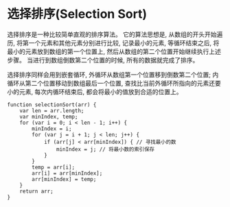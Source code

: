 # 选择排序(Selection Sort)

选择排序是一种比较简单直观的排序算法。 它的算法思想是, 从数组的开头开始遍历, 将第一个元素和其他元素分别进行比较, 记录最小的元素, 等循环结束之后, 将最小的元素放到数组的第一个位置上, 然后从数组的第二个位置开始继续执行上述步骤。 当进行到数组倒数第二个位置的时候, 所有的数据就完成了排序。 

选择排序同样会用到嵌套循环, 外循环从数组第一个位置移到倒数第二个位置; 内循环从第二个位置移动到数组最后一个位置, 查找比当前外循环所指向的元素还要小的元素, 每次内循环结束后, 都会将最小的值放到合适的位置上。 

    function selectionSort(arr) {
        var len = arr.length; 
        var minIndex, temp; 
        for (var i = 0; i < len - 1; i++) {
            minIndex = i; 
            for (var j = i + 1; j < len; j++) {
                if (arr[j] < arr[minIndex]) { // 寻找最小的数
                    minIndex = j; // 将最小数的索引保存
                }
            }
            temp = arr[i]; 
            arr[i] = arr[minIndex]; 
            arr[minIndex] = temp; 
        }
        return arr; 
    }

